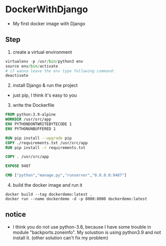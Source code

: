 # DockerWithDjango
* My first docker image with Django

## Step

1. create a virtual environment
```python
virtualenv -p /usr/bin/python3 env
source env/bin/activate
# if wanna leave the env type following command:
deactivate
```

2. install Django & run the project
* just pip, I think it's easy to you

3. write the Dockerfile

```Dockerfile
FROM python:3.9-alpine
WORKDIR /usr/src/app
ENV PYTHONDONTWRITEBYTECODE 1
ENV PYTHONUNBUFFERED 1

RUN pip install --upgrade pip
COPY ./requirements.txt /usr/src/app
RUN pip install -r requirements.txt

COPY . /usr/src/app

EXPOSE 9487

CMD ["python","manage.py","runserver","0.0.0.0:9487"]
```

4. build the docker image and run it
```
docker build --tag dockerdemo:latest .
docker run --name dockerdemo -d -p 8000:8000 dockerdemo:latest
``` 

## notice
* I think you do not use python-3.8, because I have some trouble in module "backports.zoneinfo". My solustion is using python3.9 and not install it. (other solution can't fix my problem)
